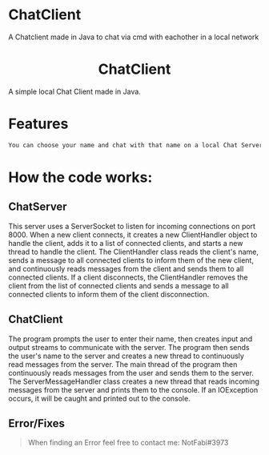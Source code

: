 # ChatClient
A Chatclient made in Java to chat via cmd with eachother in a local network
<h1 align="center">ChatClient</h1>
A simple local Chat Client made in Java.

# Features
```java
You can choose your name and chat with that name on a local Chat Server
```

# How the code works:

## ChatServer
This server uses a ServerSocket to listen for incoming connections on port 8000. When a new client connects, it creates a new ClientHandler object to handle the client, adds it to a list of connected clients, and starts a new thread to handle the client. The ClientHandler class reads the client's name, sends a message to all connected clients to inform them of the new client, and continuously reads messages from the client and sends them to all connected clients. If a client disconnects, the ClientHandler removes the client from the list of connected clients and sends a message to all connected clients to inform them of the client disconnection.

## ChatClient
The program prompts the user to enter their name, then creates input and output streams to communicate with the server. The program then sends the user's name to the server and creates a new thread to continuously read messages from the server. The main thread of the program then continuously reads messages from the user and sends them to the server. The ServerMessageHandler class creates a new thread that reads incoming messages from the server and prints them to the console. If an IOException occurs, it will be caught and printed out to the console.

## Error/Fixes
> When finding an Error feel free to contact me: NotFabi#3973
